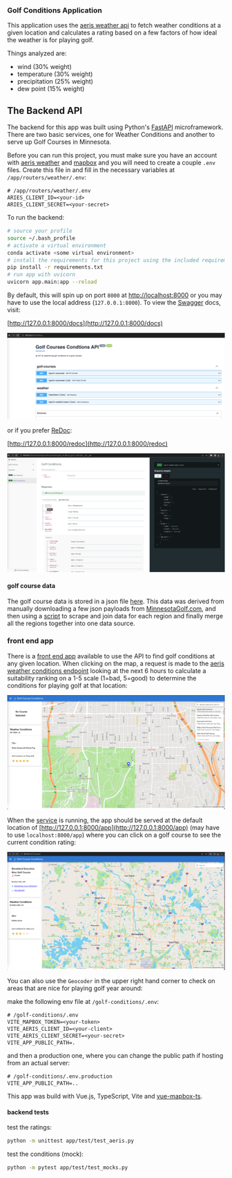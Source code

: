 ### Golf Conditions Application

This application uses the [aeris weather api](https://www.aerisweather.com/support/docs/api/reference/endpoints) to fetch weather conditions at a given location and calculates a rating based on a few factors of how ideal the weather is for playing golf.

Things analyzed are:
 * wind (30% weight)
 * temperature (30% weight)
 * precipitation (25% weight)
 * dew point (15% weight)


## The Backend API

The backend for this app was built using Python's [FastAPI](https://fastapi.tiangolo.com/) microframework.  There are two basic services, one for Weather Conditions and another to serve up Golf Courses in Minnesota.

Before you can run this project, you must make sure you have an account with [aeris weather](https://www.aerisweather.com/signup/developer/) and [mapbox](https://docs.mapbox.com/help/getting-started/access-tokens/) and you will need to create a couple `.env` files.  Create this file in and fill in the necessary variables at `/app/routers/weather/.env`:

```env
# /app/routers/weather/.env
ARIES_CLIENT_ID=<your-id>
ARIES_CLIENT_SECRET=<your-secret>
```

To run the backend:

```sh
# source your profile
source ~/.bash_profile
# activate a virtual environment
conda activate <some virtual environment>
# install the requirements for this project using the included requirements.txt file
pip install -r requirements.txt
# run app with uvicorn
uvicorn app.main:app --reload
```

By default, this will spin up on port `8000` at [http://localhost:8000](http://localhost:8000/) or you may have to use the local address (`127.0.0.1:8000`).  To view the [Swagger](https://swagger.io/tools/swagger-ui/) docs, visit:

[http://127.0.0.1:8000/docs](http://127.0.0.1:8000/docs)

![swagger](./resources/images/swagger.png)

or if you prefer [ReDoc](https://redocly.github.io/redoc/):

[http://127.0.0.1:8000/redoc](http://127.0.0.1:8000/redoc)

![redoc](./resources/images/redoc.png)

#### golf course data

The golf course data is stored in a json file [here](./app/data/All_MN_Courses.json). This data was derived from manually downloading a few json payloads from [MinnesotaGolf.com](https://minnesotagolf.com/fairways), and then using a [script](./app/scripts/crawler.js) to scrape and join data for each region and finally merge all the regions together into one data source.


### front end app

There is a [front end app](./golf-conditions/) available to use the API to find golf conditions at any given location.  When clicking on the map, a request is made to the [aeris weather conditions endpoint](https://www.aerisweather.com/support/docs/api/reference/endpoints/conditions/) looking at the next 6 hours to calculate a suitability ranking on a 1-5 scale (1=bad, 5=good) to determine the conditions for playing golf at that location:

![san diego](./resources/images/san-diego.png)

When the [service](./app/main.py) is running, the app should be served at the default location of [http://127.0.0.1:8000/app](http://127.0.0.1:8000/app) (may have to use `localhost:8000/app`) where you can click on a golf course to see the current condition rating:

![front end app](./resources/images/front-end-app.png)

You can also use the `Geocoder` in the upper right hand corner to check on areas that are nice for playing golf year around:

make the following env file at `/golf-conditions/.env`:

```
# /golf-conditions/.env
VITE_MAPBOX_TOKEN=<your-token>
VITE_AERIS_CLIENT_ID=<your-client>
VITE_AERIS_CLIENT_SECRET=<your-secret>
VITE_APP_PUBLIC_PATH=.
```

and then a production one, where you can change the public path if hosting from an actual server:

```
# /golf-conditions/.env.production
VITE_APP_PUBLIC_PATH=..
```

This app was build with Vue.js, TypeScript, Vite and [vue-mapbox-ts](https://gitlab.com/relief-melone/vue-mapbox-ts).

#### backend tests

test the ratings:

```sh
python -m unittest app/test/test_aeris.py
```

test the conditions (mock):
```sh
python -m pytest app/test/test_mocks.py
```